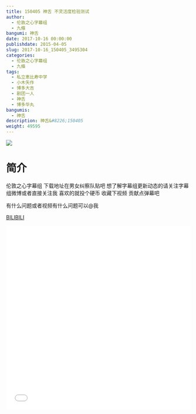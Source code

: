 ```yaml
---
title: 150405 神舌 不灵活度检验测试
author: 
  - 伦敦之心字幕组
  - 九條
bangumi: 神舌
date: 2017-10-16 00:00:00
publishdate: 2015-04-05
slug: 2017-10-16_150405_3495304
categories: 
  - 伦敦之心字幕组
  - 九條
tags: 
  - 私立恵比寿中学
  - 小木矢作
  - 博多大吉
  - 剧团一人
  - 神舌
  - 博多华丸
bangumis: 
  - 神舌
description: 神舌&#8226;150405
weight: 49595
---
```


![](https://i.imgur.com/EGp6KHy.jpg)

# 简介  
伦敦之心字幕组 下载地址在男女纠察队贴吧 想了解字幕组更新动态的请关注字幕组微博或者直接关注我 喜欢的就投个硬币 收藏下视频 贡献点弹幕吧


有什么问题或者视频有什么问题可以@我

  [BILIBILI](https://www.bilibili.com/video/av3495304/)


  <iframe src="//www.bilibili.com/html/html5player.html?cid=5558669&aid=3495304" width="100%" height="500" frameborder="0" allowfullscreen="allowfullscreen"></iframe>
